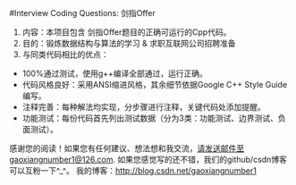 #Interview Coding Questions: 剑指Offer
 1. 内容：本项目包含 剑指Offer题目的正确可运行的Cpp代码。
 2. 目的：锻炼数据结构与算法的学习 & 求职互联网公司招聘准备
 3. 与同类代码相比的优点：
 - 100%通过测试，使用g++编译全部通过，运行正确。
 - 代码风格良好：采用ANSI缩进风格，其余细节依据Google C++ Style Guide编写。
 - 注释完善：每种解法均实现，分步骤进行注释，关键代码处添加提醒。
 - 功能测试：每份代码首先列出测试数据（分为3类：功能测试、边界测试、负面测试）。


感谢您的阅读！如果您有任何建议、想法想和我交流，请发送邮件至gaoxiangnumber1@126.com.
如果您感觉写的还不错，我们的github/csdn博客可以互粉一下^_^。
我的博客：http://blog.csdn.net/gaoxiangnumber1
